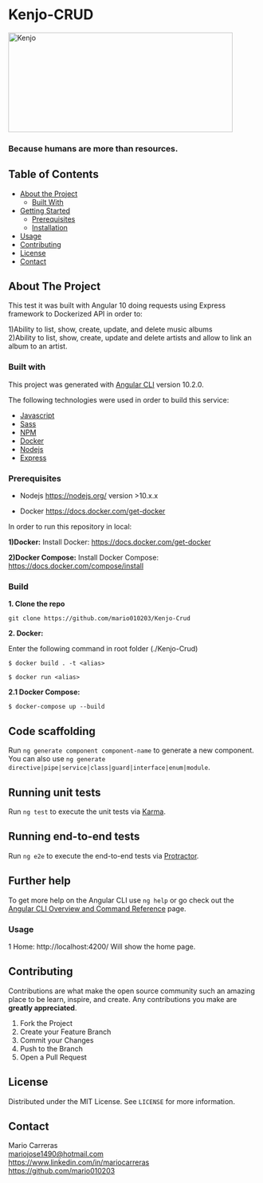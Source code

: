 # Kenjo-CRUD
  <a href="https://www.kenjo.io/es/inicio">
    <img src="https://www.softwaredoit.es/logotipos/kenjo.jpg?t=2020-06-29_09_05_24" alt="Kenjo" width="450" height="200">
  </a>

  <h3>Because humans are more than resources.</h3>

## Table of Contents

- [About the Project](#about-the-project)
  - [Built With](#built-with)
- [Getting Started](#getting-started)
  - [Prerequisites](#prerequisites)
  - [Installation](#installation)
- [Usage](#usage)
- [Contributing](#contributing)
- [License](#license)
- [Contact](#contact)


## About The Project

This test it was built with Angular 10 doing requests using Express framework to Dockerized API in order to:

1)Ability to list, show, create, update, and delete music albums <br>
2)Ability to list, show, create, update and delete artists and allow to link an album to an artist. 

### Built with
This project was generated with [Angular CLI](https://github.com/angular/angular-cli) version 10.2.0.

The following technologies were used in order to build this service:

- [Javascript](https://developer.mozilla.org/es/docs/Web/JavaScript)
- [Sass](https://sass-lang.com/)
- [NPM](https://www.npmjs.com/)
- [Docker](https://www.docker.com/)
- [Nodejs](https://nodejs.org/en/)
- [Express](https://expressjs.com/)

### Prerequisites

- Nodejs
https://nodejs.org/ version >10.x.x

- Docker
https://docs.docker.com/get-docker

In order to run this repository in local:

**1)Docker:**
Install Docker: https://docs.docker.com/get-docker

**2)Docker Compose:**
Install Docker Compose: https://docs.docker.com/compose/install

### Build

**1. Clone the repo**

```
git clone https://github.com/mario010203/Kenjo-Crud
```

**2. Docker:**

Enter the following command in root folder (./Kenjo-Crud)

```
$ docker build . -t <alias>
```

```
$ docker run <alias>

```

**2.1 Docker Compose:**

```
$ docker-compose up --build

```
## Code scaffolding

Run `ng generate component component-name` to generate a new component. You can also use `ng generate directive|pipe|service|class|guard|interface|enum|module`.

## Running unit tests

Run `ng test` to execute the unit tests via [Karma](https://karma-runner.github.io).

## Running end-to-end tests

Run `ng e2e` to execute the end-to-end tests via [Protractor](http://www.protractortest.org/).

## Further help

To get more help on the Angular CLI use `ng help` or go check out the [Angular CLI Overview and Command Reference](https://angular.io/cli) page.

### Usage

1 Home: http://localhost:4200/
Will show the home page.

## Contributing

Contributions are what make the open source community such an amazing place to be learn, inspire, and create. Any contributions you make are **greatly appreciated**.

1. Fork the Project
2. Create your Feature Branch 
3. Commit your Changes 
4. Push to the Branch 
5. Open a Pull Request

<!-- LICENSE -->

## License

Distributed under the MIT License. See `LICENSE` for more information.

<!-- CONTACT -->

## Contact

Mario Carreras<br>
mariojose1490@hotmail.com<br>
https://www.linkedin.com/in/mariocarreras<br>
https://github.com/mario010203<br>
